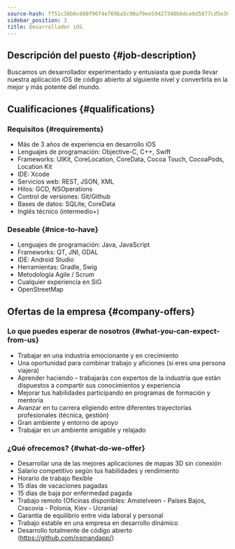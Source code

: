 ```yaml
---
source-hash: ff51c38b0c680f96f4e769ba5c90a79ee59427348b6dce6d5877cd5e30b74441
sidebar_position: 3
title: Desarrollador iOS
---
```


## Descripción del puesto {#job-description}
Buscamos un desarrollador experimentado y entusiasta que pueda llevar nuestra aplicación iOS de código abierto al siguiente nivel y convertirla en la mejor y más potente del mundo.

## Cualificaciones {#qualifications}

### Requisitos {#requirements}
- Más de 3 años de experiencia en desarrollo iOS
- Lenguajes de programación: Objective-C, C++, Swift
- Frameworks: UIKit, CoreLocation, CoreData, Cocoa Touch, CocoaPods, Location Kit
- IDE: Xcode
- Servicios web: REST, JSON, XML
- Hilos: GCD, NSOperations
- Control de versiones: Git/Github
- Bases de datos: SQLite, CoreData
- Inglés técnico (intermedio+)

### Deseable {#nice-to-have}
- Lenguajes de programación: Java, JavaScript
- Frameworks: QT, JNI, GDAL
- IDE: Android Studio
- Herramientas: Gradle, Swig
- Metodología Agile / Scrum
- Cualquier experiencia en SIG
- OpenStreetMap

## Ofertas de la empresa {#company-offers}

### Lo que puedes esperar de nosotros {#what-you-can-expect-from-us}
- Trabajar en una industria emocionante y en crecimiento
- Una oportunidad para combinar trabajo y aficiones (si eres una persona viajera)
- Aprender haciendo – trabajarás con expertos de la industria que están dispuestos a compartir sus conocimientos y experiencia
- Mejorar tus habilidades participando en programas de formación y mentoría
- Avanzar en tu carrera eligiendo entre diferentes trayectorias profesionales (técnica, gestión)
- Gran ambiente y entorno de apoyo
- Trabajar en un ambiente amigable y relajado

### ¿Qué ofrecemos? {#what-do-we-offer}
- Desarrollar una de las mejores aplicaciones de mapas 3D sin conexión
- Salario competitivo según tus habilidades y rendimiento
- Horario de trabajo flexible
- 15 días de vacaciones pagadas
- 15 días de baja por enfermedad pagada
- Trabajo remoto (Oficinas disponibles: Amstelveen - Países Bajos, Cracovia - Polonia, Kiev - Ucrania)
- Garantía de equilibrio entre vida laboral y personal
- Trabajo estable en una empresa en desarrollo dinámico
- Desarrollo totalmente de código abierto (https://github.com/osmandapp/)